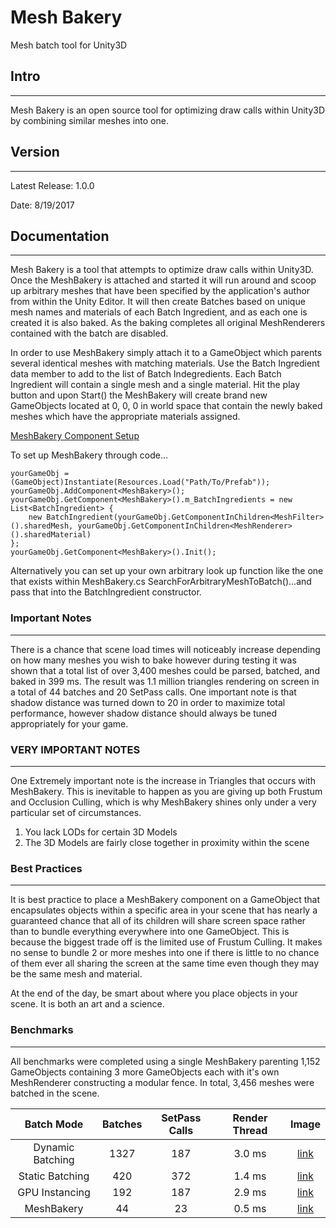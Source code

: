 # Mesh Bakery

Mesh batch tool for Unity3D

## Intro
---

Mesh Bakery is an open source tool for optimizing draw calls within Unity3D by combining similar meshes into one.

## Version
---

Latest Release: 1.0.0

Date: 8/19/2017

## Documentation
---

Mesh Bakery is a tool that attempts to optimize draw calls within Unity3D. Once the MeshBakery is attached and started it will run around and scoop up arbitrary meshes that have been specified by the application's author from within the Unity Editor. It will then create Batches based on unique mesh names and materials of each Batch Ingredient, and as each one is created it is also baked. As the baking completes all original MeshRenderers contained with the batch are disabled.

In order to use MeshBakery simply attach it to a GameObject which parents several identical meshes with matching materials. Use the Batch Ingredient data member to add to the list of Batch Indegredients. Each Batch Ingredient will contain a single mesh and a single material. Hit the play button and upon Start() the MeshBakery will create brand new GameObjects located at 0, 0, 0 in world space that contain the newly baked meshes which have the appropriate materials assigned.

[MeshBakery Component Setup](https://drive.google.com/file/d/0B9R4-NvDHM5vYW5vRTZMcjJqYWc/view)

To set up MeshBakery through code...

    yourGameObj = (GameObject)Instantiate(Resources.Load("Path/To/Prefab"));
    yourGameObj.AddComponent<MeshBakery>();
    yourGameObj.GetComponent<MeshBakery>().m_BatchIngredients = new List<BatchIngredient> {
        new BatchIngredient(yourGameObj.GetComponentInChildren<MeshFilter>().sharedMesh, yourGameObj.GetComponentInChildren<MeshRenderer>().sharedMaterial)
    };
    yourGameObj.GetComponent<MeshBakery>().Init();

Alternatively you can set up your own arbitrary look up function like the one that exists within MeshBakery.cs
SearchForArbitraryMeshToBatch()...and pass that into the BatchIngredient constructor.

### Important Notes
---

There is a chance that scene load times will noticeably increase depending on how many meshes you wish to bake however during testing it was shown that a total list of over 3,400 meshes could be parsed, batched, and baked in 399 ms. The result was 1.1 million triangles rendering on screen in a total of 44 batches and 20 SetPass calls. One important note is that shadow distance was turned down to 20 in order to maximize total performance, however shadow distance should always be tuned appropriately for your game. 

### VERY IMPORTANT NOTES
---

One Extremely important note is the increase in Triangles that occurs with MeshBakery. This is inevitable to happen as you are giving up both Frustum and Occlusion Culling, which is why MeshBakery shines only under a very particular set of circumstances. 

1. You lack LODs for certain 3D Models
2. The 3D Models are fairly close together in proximity within the scene

### Best Practices
---

It is best practice to place a MeshBakery component on a GameObject that encapsulates objects within a specific area in your scene that has nearly a guaranteed chance that all of its children will share screen space rather than to bundle everything everywhere into one GameObject. This is because the biggest trade off is the limited use of Frustum Culling. It makes no sense to bundle 2 or more meshes into one if there is little to no chance of them ever all sharing the screen at the same time even though they may be the same mesh and material. 

At the end of the day, be smart about where you place objects in your scene. It is both an art and a science.

### Benchmarks
---

All benchmarks were completed using a single MeshBakery parenting 1,152 GameObjects containing 3 more GameObjects each with it's own MeshRenderer constructing a modular fence. In total, 3,456 meshes were batched in the scene.

|Batch Mode|Batches|SetPass Calls|Render Thread|Image|
|:--:|:--:|:--:|:--:|:--:|
|Dynamic Batching|1327|187|3.0 ms|[link](https://drive.google.com/file/d/0B9R4-NvDHM5vaGx4WWZmcU9sTUU)|
|Static Batching|420|372|1.4 ms|[link](https://drive.google.com/open?id=0B9R4-NvDHM5va0NMT203NnA5clE)|
|GPU Instancing|192|187|2.9 ms|[link](https://drive.google.com/open?id=0B9R4-NvDHM5vNGNnRThxYl9zb2M)|
|MeshBakery|44|23|0.5 ms|[link](https://drive.google.com/open?id=0B9R4-NvDHM5vdExfZVJKVUJFcGc)| 
